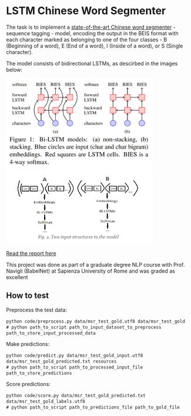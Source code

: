 # LSTM Chinese Word Segmenter

The task is to implement a [state-of-the-art Chinese word segmenter](https://www.aclweb.org/anthology/D18-1529/) - sequence tagging - model, encoding the output in the BEIS format with each character marked as belonging to one of the four classes - B (Beginning of a word), E (End of a word), I (Inside of a word), or S (Single character).

The model consists of bidirectional LSTMs, as descirbed in the images below:

<img src="images/figure1.jpg" alt="Bi-LSTM model structures" title="Bi-LSTM model structures" width="400"/>
<img src="images/figure2.jpg" alt="Input structures to the model" title="Input structures to the model" width="400"/>

[Read the report here](report.pdf)

This project was done as part of a graduate degree NLP course with Prof. Navigli (BabelNet) at Sapienza University of Rome and was graded as excellent


## How to test

Preprocess the test data:
```
python code/preprocess.py data/msr_test_gold.utf8 data/msr_test_gold
# python path_to_script path_to_input_dataset_to_preprocess path_to_store_input_processed_data
```

Make predictions:
```
python code/predict.py data/msr_test_gold_input.utf8 data/msr_test_gold_predicted.txt resources
# python path_to_script path_to_processed_input_file path_to_store_predictions
```

Score predictions:
```
python code/score.py data/msr_test_gold_predicted.txt data/msr_test_gold_labels.utf8
# python path_to_script path_to_predictions_file path_to_gold_file
```